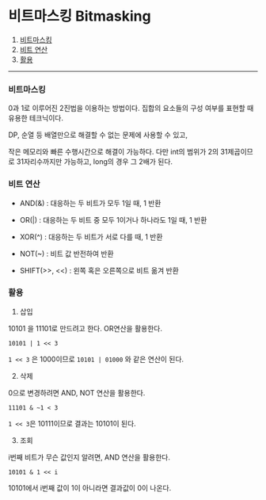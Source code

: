 # 비트마스킹 Bitmasking

1. [비트마스킹](#비트마스킹)
2. [비트 연산](#비트-연산)
3. [활용](#활용)

---

### 비트마스킹

0과 1로 이루어진 2진법을 이용하는 방법이다. 집합의 요소들의 구성 여부를 표현할 때 유용한 테크닉이다.

DP, 순열 등 배열만으로 해결할 수 없는 문제에 사용할 수 있고,

작은 메모리와 빠른 수행시간으로 해결이 가능하다. 다만 int의 범위가 2의 31제곱이므로 31자리수까지만 가능하고, long의 경우 그 2배가 된다.

### 비트 연산

- AND(&) : 대응하는 두 비트가 모두 1일 때, 1 반환

- OR(|) : 대응하는 두 비트 중 모두 1이거나 하나라도 1일 때, 1 반환

- XOR(^) : 대응하는 두 비트가 서로 다를 때, 1 반환

- NOT(~) : 비트 값 반전하여 반환

- SHIFT(>>, <<) : 왼쪽 혹은 오른쪽으로 비트 옮겨 반환

### 활용

1. 삽입

10101 을 11101로 만드려고 한다. OR연산을 활용한다.

<code>10101 | 1 << 3</code>

<code>1 << 3</code> 은 1000이므로 <code>10101 | 01000</code> 와 같은 연산이 된다.

2. 삭제

0으로 변경하려면 AND, NOT 연산을 활용한다.

<code>11101 & ~1 < 3</code>

<code>1 << 3</code>은 10111이므로 결과는 10101이 된다.

3. 조회

i번째 비트가 무슨 값인지 알려면, AND 연산을 활용한다.

<code>10101 & 1 << i</code>

10101에서 i번째 값이 1이 아니라면 결과값이 0이 나온다.
